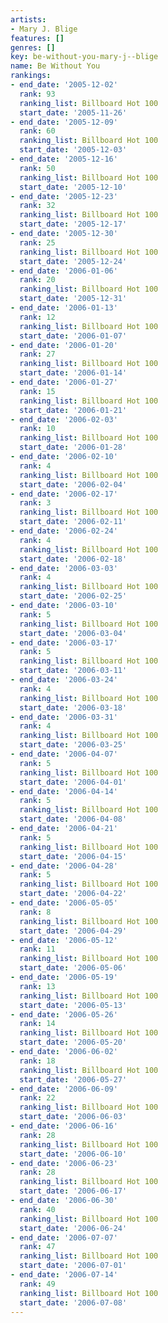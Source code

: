 ```yaml
---
artists:
- Mary J. Blige
features: []
genres: []
key: be-without-you-mary-j--blige
name: Be Without You
rankings:
- end_date: '2005-12-02'
  rank: 93
  ranking_list: Billboard Hot 100
  start_date: '2005-11-26'
- end_date: '2005-12-09'
  rank: 60
  ranking_list: Billboard Hot 100
  start_date: '2005-12-03'
- end_date: '2005-12-16'
  rank: 50
  ranking_list: Billboard Hot 100
  start_date: '2005-12-10'
- end_date: '2005-12-23'
  rank: 32
  ranking_list: Billboard Hot 100
  start_date: '2005-12-17'
- end_date: '2005-12-30'
  rank: 25
  ranking_list: Billboard Hot 100
  start_date: '2005-12-24'
- end_date: '2006-01-06'
  rank: 20
  ranking_list: Billboard Hot 100
  start_date: '2005-12-31'
- end_date: '2006-01-13'
  rank: 12
  ranking_list: Billboard Hot 100
  start_date: '2006-01-07'
- end_date: '2006-01-20'
  rank: 27
  ranking_list: Billboard Hot 100
  start_date: '2006-01-14'
- end_date: '2006-01-27'
  rank: 15
  ranking_list: Billboard Hot 100
  start_date: '2006-01-21'
- end_date: '2006-02-03'
  rank: 10
  ranking_list: Billboard Hot 100
  start_date: '2006-01-28'
- end_date: '2006-02-10'
  rank: 4
  ranking_list: Billboard Hot 100
  start_date: '2006-02-04'
- end_date: '2006-02-17'
  rank: 3
  ranking_list: Billboard Hot 100
  start_date: '2006-02-11'
- end_date: '2006-02-24'
  rank: 4
  ranking_list: Billboard Hot 100
  start_date: '2006-02-18'
- end_date: '2006-03-03'
  rank: 4
  ranking_list: Billboard Hot 100
  start_date: '2006-02-25'
- end_date: '2006-03-10'
  rank: 5
  ranking_list: Billboard Hot 100
  start_date: '2006-03-04'
- end_date: '2006-03-17'
  rank: 5
  ranking_list: Billboard Hot 100
  start_date: '2006-03-11'
- end_date: '2006-03-24'
  rank: 4
  ranking_list: Billboard Hot 100
  start_date: '2006-03-18'
- end_date: '2006-03-31'
  rank: 4
  ranking_list: Billboard Hot 100
  start_date: '2006-03-25'
- end_date: '2006-04-07'
  rank: 5
  ranking_list: Billboard Hot 100
  start_date: '2006-04-01'
- end_date: '2006-04-14'
  rank: 5
  ranking_list: Billboard Hot 100
  start_date: '2006-04-08'
- end_date: '2006-04-21'
  rank: 5
  ranking_list: Billboard Hot 100
  start_date: '2006-04-15'
- end_date: '2006-04-28'
  rank: 5
  ranking_list: Billboard Hot 100
  start_date: '2006-04-22'
- end_date: '2006-05-05'
  rank: 8
  ranking_list: Billboard Hot 100
  start_date: '2006-04-29'
- end_date: '2006-05-12'
  rank: 11
  ranking_list: Billboard Hot 100
  start_date: '2006-05-06'
- end_date: '2006-05-19'
  rank: 13
  ranking_list: Billboard Hot 100
  start_date: '2006-05-13'
- end_date: '2006-05-26'
  rank: 14
  ranking_list: Billboard Hot 100
  start_date: '2006-05-20'
- end_date: '2006-06-02'
  rank: 18
  ranking_list: Billboard Hot 100
  start_date: '2006-05-27'
- end_date: '2006-06-09'
  rank: 22
  ranking_list: Billboard Hot 100
  start_date: '2006-06-03'
- end_date: '2006-06-16'
  rank: 28
  ranking_list: Billboard Hot 100
  start_date: '2006-06-10'
- end_date: '2006-06-23'
  rank: 28
  ranking_list: Billboard Hot 100
  start_date: '2006-06-17'
- end_date: '2006-06-30'
  rank: 40
  ranking_list: Billboard Hot 100
  start_date: '2006-06-24'
- end_date: '2006-07-07'
  rank: 47
  ranking_list: Billboard Hot 100
  start_date: '2006-07-01'
- end_date: '2006-07-14'
  rank: 49
  ranking_list: Billboard Hot 100
  start_date: '2006-07-08'
---
```


